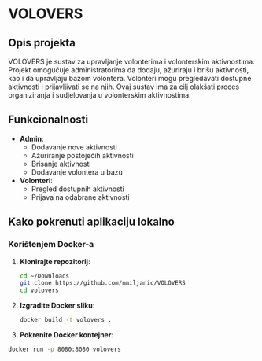 # VOLOVERS

## Opis projekta
VOLOVERS je sustav za upravljanje volonterima i volonterskim aktivnostima. Projekt omogućuje administratorima da dodaju, ažuriraju i brišu aktivnosti, kao i da upravljaju bazom volontera. Volonteri mogu pregledavati dostupne aktivnosti i prijavljivati se na njih. Ovaj sustav ima za cilj olakšati proces organiziranja i sudjelovanja u volonterskim aktivnostima.

## Funkcionalnosti
- **Admin**:
  - Dodavanje nove aktivnosti
  - Ažuriranje postojećih aktivnosti
  - Brisanje aktivnosti
  - Dodavanje volontera u bazu
- **Volonteri**:
  - Pregled dostupnih aktivnosti
  - Prijava na odabrane aktivnosti

## Kako pokrenuti aplikaciju lokalno

### Korištenjem Docker-a

1. **Klonirajte repozitorij**:
   ```bash
   cd ~/Downloads
   git clone https://github.com/nmiljanic/VOLOVERS
   cd volovers

2. **Izgradite Docker sliku**:
   ```bash
   docker build -t volovers .

3. **Pokrenite Docker kontejner**:
  ```bash
  docker run -p 8080:8080 volovers
